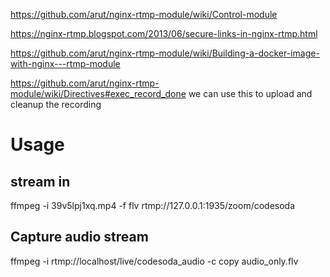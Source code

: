 https://github.com/arut/nginx-rtmp-module/wiki/Control-module

https://nginx-rtmp.blogspot.com/2013/06/secure-links-in-nginx-rtmp.html

https://github.com/arut/nginx-rtmp-module/wiki/Building-a-docker-image-with-nginx---rtmp-module

https://github.com/arut/nginx-rtmp-module/wiki/Directives#exec_record_done we can use this to upload and cleanup the recording

# Usage
## stream in 
ffmpeg -i 39v5lpj1xq.mp4  -f flv rtmp://127.0.0.1:1935/zoom/codesoda

## Capture audio stream
ffmpeg -i rtmp://localhost/live/codesoda_audio -c copy audio_only.flv
